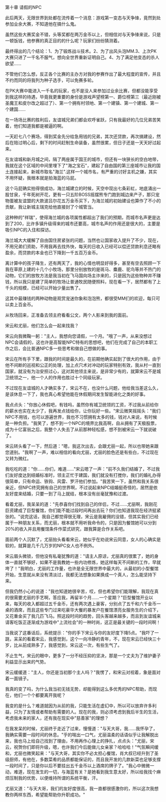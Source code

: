 第十章 请假的NPC


此后两天，无限世界到处都在流传着一个消息：游戏第一变态与天争锋，竟然到处参加业余大赛，不知道他在搞什么鬼。

虽然这些大赛奖金不错，头等奖都在两万金币以上，但相信对与天争锋来说，只是一顿饭钱，他参赛的真正目的的什么呢？玩家们纷纷猜测着。

最终得出的几个结论：1、为了锻炼战斗技术。2、为了出风头泡MM.3、上次PK大赛只进了一千名不服气，想向全世界重新证明自己。4、为了满足他变态的杀人欲望……

不管他们怎么想，反正各个比赛的主办方对我的参赛作出了最大程度的宣传，并且不约而同的将我列为种子选手，可以免赛多轮。

在PK大赛中能进入一千名的玩家，也不是没人来参加过业余比赛，但都没能享受到我这样的待遇，毕竟我更重要的身份是游戏声望榜第一、爵位榜第三（最近刚被圣魔王和皮尔改之超过了）、第一个拥有村领地、第一个建镇、第一个建城、第一个建国……

在一场场比赛的胜利后，友谊城兄弟们都会欢呼雀跃，只有我最好的几位兄弟苦笑着，他们知道我都是被逼的啊。

一天赶七八个赛场，得到奖金先分给急用钱的兄弟，其次还贷款，再次搞建设，然后在陪过明心后，剩下的时间赶制生命装备，虽然很累，但日子还是一天天好过起来。

在友谊城和新月城之间，隔了两座属于国王的城市，但还有一块狭长的空白地带，我就在这个区域的中间里埋下了"海之宝石"，建起了自由国的第三座城市让我的国土连接起来，新城市取名"海兰".这样一个城市名，有严重的讨好主机之嫌，其实不用怀疑，我根本就是拍海蓝的马屁。

这个马屁确实拍得很成功，海兰城建立的时候，天空中现出七条彩虹，地底涌出一股甘泉，千年死树开花，更有一只五阶BOSS摇摆熊专门跑到城边来产子，那只宠物蛋被友谊盟的大款波吕尔花五万金币买下，为海兰城的初始建设也算作了不小的贡献，我让新城主瑞克给他直接封了个城管当。

这种种的"祥瑞"，使得海兰城的各项属性都超出了我们的预期，而城市名声更是达到了200，比许多镇升级得来的城市还要高，城市名声的作用还是很大的，主要是吸引NPC的入住和探访。

海兰城大大缓解了自由国住房紧张的问题，当然也让国家收入提升了不少，现在，不用兄弟们资助，不用我再去找外快，每天的日收入已经可以偿还贷款利息还略有盈余，而贷款的本金也已下降到一千五百万金币。

离计算中的孩子降生，还有两天了，我的心情也明显好得多，甚至有空去照顾一下我在草原上建的十几个小牧场，那里分别放牧的是斑马、麋鹿、驼鸟等并不热门的动物，它们的放牧方法是我当初在飞马国向场主诈来的，只是因为这些物种并不赚钱，所以我只是建了简单的牧场让普通牧民随便照料，现在看一下，居然都有了上千头的规模，已经可以开始少量出售了。

这其中最赚钱的两种动物是观赏宠迷你象和泡泡熊，都很受MM们的欢迎，每只可以卖上百金币。

从牧场回来，正准备去领主府看看公文，两个人影来到我的面前。

宋云和尤丽，他们怎么会一起来找我？

宋云向我微鞠一躬："主人，我想向您请假，一个月。"哦了一声，从来没想过NPC会请假的，这也许是高智能NPC特有的思想吧，他们在完成了自己的本职工作之后，会比普通NPC多一些思考和做自己想做的事。

宋云在所有手下里，跟我的时间是最久的，在前期他确实起到了很大的作用，由于他不间断的巡视和公正的处理，加上点穴术对冲动的玩家特别有效，我从村一直到国家，就没有为治安担过心，这对其他领主来说，是非常少有的，就算宋云不是城卫统领之一，他一个人的作用也胜过十个同级玩家。

不过现在友谊城的人才确实多了，宋云不在，也没什么问题，他给我当差这么久，是该休息一下了，我也真心希望他能在休假期间发生智能进化之类的好事。

我点点头："你放心休假吧，有钱吗，虽然你有城卫统领的工资，不过我从前给你的薪水也实在太少了，我再发点钱给你，让你玩好一些。"宋云微笑摇摇头："我们NPC不用钱，也可以游遍世界，我也不习惯拥有太多的钱，钱对人来说，有时候是一种负担。"我笑了，想不到一个NPC的境界比我高啊，自从拥有了天极股票，成为十亿富翁之后，我整个人失去了从前那种轻松感，想不到被宋云一下就说破了。

宋云转头看了一下，然后道："嗯，我这次出去，会跟尤丽一起，所以也带她来跟您道别。"我啊了一声，难以相信的看向尤丽，尤丽的脸色还是有些白，不过现在又转为微红。

我吃吃的道："你……你们，难道……"宋云嗯了一声："前不久我们结婚了，不过我们友好度达到结婚标准时，领主正忙于建国，我们就没有打搅你，我们的婚礼办得很简单，只有命运、铁钩、风雷、罗汗他们参加。"我苦笑一下，虽然和我关系很亲近，但NPC终究拥有自己的世界啊，不过说起来NPC结婚挺奇怪的，居然是依友好度来结婚，只要一到了马上就结，根本没有丝毫犹豫和过渡。

看着尤丽，我呆呆的道："先恭喜你们找到自己的伴侣，不过……尤丽啊，我刚花巨资建成了巨型餐馆，你们能不能过段时间再出去玩？你们也知道我现在经济挺紧张的。"说完这话，我自己都觉得很无理，宋云是我雇佣的没错，但其实我们已经属于一种朋友关系，而尤丽，根本就不用听我命令的，只是因为餐馆她可以分到20%的收入并且用餐馆条件作菜式研究，跟我算是合作关系吧。

面前两个人沉默了，尤丽抬头看看宋云，她似乎在劝说宋云同意，女人的心确实是软的，就算是几千几万岁的NPC女人也不例外。

宋云眉头微锁，但他没有私毫犹豫的道："请主人原谅，尤丽真的很累了，她的身体一直就不够好，如果不是我教她一些内功修炼，她这样每天不间断的工作，早就垮了！"我明白，尤丽的工作量，也许是全无限世界中最大的，从最初的小型餐馆开始，生意就从来没有清淡过，我都无法想象如果换成一个真人，怎么能坚持下来。

但我仍然小心的说道："我也知道她很辛苦，哎，但也希望你们能理解，我现在真的很需要尤丽的手艺啊，答应我，再留半个月……一个星期？"巨型餐馆开业以来，每天的收入都超过五千金币，还有两次遇上豪客，分别点了五千和六千金币一桌的酒席，而且这些专门过来吃豪华大餐的暴发户在餐馆漂亮女服务生的介绍下，又花重金买了我几匹飞马。照这段时间的趋势，回头客越来越多，而且到友谊城来请客吃饭正逐渐成为游戏中"上流社会"的一种时尚，这正是最关键的一段时间啊！

当我说了这番话后，系统提示："你的手下宋云与你的友好度下降5点。"我吓了一跳，呆呆的看着宋云，我感觉到，这个一向冷静的青年，不，现在宋云已经快三十岁，比从前成熟多了，我感觉到，宋云这一次，有些生气了。

不止生气，宋云的眼中，更多了一分不经压抑的坚决，那是一个丈夫为了维护妻子利益显示出来的气势。

宋云缓缓道："主人，你还是当初那个主人吗？"我愣了，和宋云对视着，象是面对着一面镜子。

我真的变了吗，为什么我当初无钱无势，却能得到这么多优秀的NPC帮助，而现在，他们一个个都要离开我呢？

我变的是什么？难道就因为从前的我，只能生活在虚幻中，所以可以放弃许多利益，只为了友情或者帮助有需要的人。现在的我，则必须考虑到我后半生的生活，考虑我未来的家人，还有我在现实中"慈善家"的理想？

在我发呆的时候，尤丽终于走近了过来，慢慢道："与天大哥，我……我怀孕了，我确实需要一段时间的休息。"乎的喘出一口气，尤丽温柔的话语似乎让我解脱出来，我也马上给自己找到了理由，不用再作心理上的挣扎，点点头："尤丽，宋云，祝贺你们即将升级，嗯，也许我们今后能做儿女亲家？哈哈哈！"气氛瞬间缓和，尤丽也微笑起来："与天大哥，其实你不必太担心餐馆，肖大叔已经升到了圣级厨师，有他在，多数菜肴的品质都能保证的，而且我开发的几款新菜也足够支撑一段时间了，只是你以后不要挂出五千金币以上酒席的牌子了。"我心中微微一动，难道，现在发生的一切，与海蓝有关？是她看到我生意太好，所以给我找个麻烦压制我的优势，以便维持所谓的系统平衡，汗。

尤丽又道："与天大哥，我们的友好度很高，我一直都很感激你的，所以这次我想教你两样东西，希望能帮助你升职成功。"





